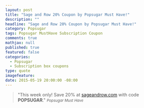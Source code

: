 ```yaml
---
layout: post
title: "Sage and Row 20% Coupon by Popsugar Must Have!"
description: ""
headline: "Sage and Row 20% Coupon by Popsugar Must Have!"
category: Popsugar
tags: Popsugar MustHave Subscription Coupon
comments: true
mathjax: null
published: true
featured: false
categories: 
  - Popsugar
  - Subscription box coupons
type: quote
imagefeature: 
date: 2015-05-19 20:00:00 -08:00
---
```


> "This week only! Save 20% at <a href="http://www.sageandrow.com">sageandrow.com</a> with code <b>POPSUGAR</b>."
> <small><cite title="Popsugar Must Have">Popsugar Must Have</cite></small>
